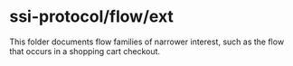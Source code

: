 # ssi-protocol/flow/ext

This folder documents flow families of narrower interest, such
as the flow that occurs in a shopping cart checkout.